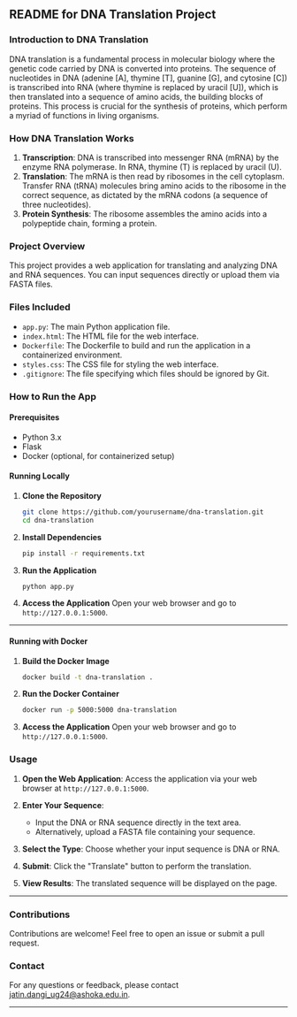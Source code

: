 ## README for DNA Translation Project

### Introduction to DNA Translation
DNA translation is a fundamental process in molecular biology where the genetic code carried by DNA is converted into proteins. The sequence of nucleotides in DNA (adenine [A], thymine [T], guanine [G], and cytosine [C]) is transcribed into RNA (where thymine is replaced by uracil [U]), which is then translated into a sequence of amino acids, the building blocks of proteins. This process is crucial for the synthesis of proteins, which perform a myriad of functions in living organisms.

### How DNA Translation Works
1. **Transcription**: DNA is transcribed into messenger RNA (mRNA) by the enzyme RNA polymerase. In RNA, thymine (T) is replaced by uracil (U).
2. **Translation**: The mRNA is then read by ribosomes in the cell cytoplasm. Transfer RNA (tRNA) molecules bring amino acids to the ribosome in the correct sequence, as dictated by the mRNA codons (a sequence of three nucleotides).
3. **Protein Synthesis**: The ribosome assembles the amino acids into a polypeptide chain, forming a protein.



### Project Overview
This project provides a web application for translating and analyzing DNA and RNA sequences. You can input sequences directly or upload them via FASTA files.

### Files Included
- `app.py`: The main Python application file.
- `index.html`: The HTML file for the web interface.
- `Dockerfile`: The Dockerfile to build and run the application in a containerized environment.
- `styles.css`: The CSS file for styling the web interface.
- `.gitignore`: The file specifying which files should be ignored by Git.

  
### How to Run the App

#### Prerequisites
- Python 3.x
- Flask
- Docker (optional, for containerized setup)



#### Running Locally

1. **Clone the Repository**
    ```bash
    git clone https://github.com/yourusername/dna-translation.git
    cd dna-translation
    ```

2. **Install Dependencies**
    ```bash
    pip install -r requirements.txt
    ```

3. **Run the Application**
    ```bash
    python app.py
    ```

4. **Access the Application**
    Open your web browser and go to `http://127.0.0.1:5000`.

---
#### Running with Docker

1. **Build the Docker Image**
    ```bash
    docker build -t dna-translation .
    ```

2. **Run the Docker Container**
    ```bash
    docker run -p 5000:5000 dna-translation
    ```

3. **Access the Application**
    Open your web browser and go to `http://127.0.0.1:5000`.

### Usage

1. **Open the Web Application**: Access the application via your web browser at `http://127.0.0.1:5000`.

2. **Enter Your Sequence**:
   - Input the DNA or RNA sequence directly in the text area.
   - Alternatively, upload a FASTA file containing your sequence.

3. **Select the Type**: Choose whether your input sequence is DNA or RNA.

4. **Submit**: Click the "Translate" button to perform the translation.

5. **View Results**: The translated sequence will be displayed on the page.


-------------------------------------------------------------------------

### Contributions
Contributions are welcome! Feel free to open an issue or submit a pull request.



### Contact
For any questions or feedback, please contact jatin.dangi_ug24@ashoka.edu.in.

---
